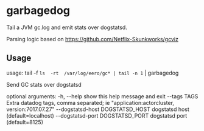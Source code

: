 # garbagedog
Tail a JVM gc.log and emit stats over dogstatsd.


Parsing logic based on https://github.com/Netflix-Skunkworks/gcviz


## Usage
usage: tail -f `ls  -rt  /var/log/eero/gc* | tail -n 1` | garbagedog

Send GC stats over dogstatsd

optional arguments:
  -h, --help            show this help message and exit
  --tags TAGS           Extra datadog tags, comma separated; ie
                        "application:actorcluster, version:7017.07.27"
  --dogstatsd-host DOGSTATSD_HOST
                        dogstatsd host (default=localhost)
  --dogstatsd-port DOGSTATSD_PORT
                        dogstatsd port (default=8125)
